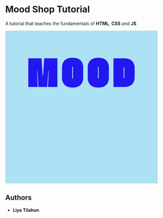 # Mood Shop Tutorial

A tutorial that teaches the fundamentals of **HTML**, **CSS** and **JS**

![Mood Gif](P01-Getting-Started/assets/01_getting-started_mood.gif "mood gif")


## Authors

* **Liya Tilahun** 